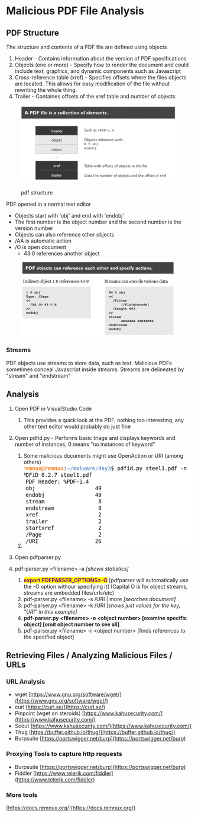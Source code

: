 # Malicious PDF File Analysis

## PDF Structure

The structure and contents of a PDF file are defined using objects

1. Header - Contains information about the version of PDF specifications
2. Objects (one or more) - Specify how to render the document and could include text, graphics, and dynamic components such as Javascript
3. Cross-reference table (xref) - Specifies offsets where the files objects are located. This allows for easy modification of the file without rewriting the whole thing.
4. Trailer - Containes offsets of the xref table and number of objects

<figure><img src="../../../.gitbook/assets/image (2).png" alt=""><figcaption><p>pdf structure</p></figcaption></figure>

PDF opened in a normal text editor

* Objects start with 'obj' and end with 'endobj'
* The first number is the object number and the second number is the version number
* Objects can also reference other objects
* /AA is automatic action
* /O is open document
  * 43  0 references another object

<figure><img src="../../../.gitbook/assets/image.png" alt=""><figcaption></figcaption></figure>

### Streams

PDF objects use streams to store data, such as text. Malicious PDFs sometimes conceal Javascript inside streams. Streams are delineated by "stream" and "endstream"

## Analysis

1. Open PDF in VisualStudio Code
   1. This provides a quick look at the PDF, nothing too interesting, any other text editor would probably do just fine
2. Open pdfid.py - Performs basic triage and displays keywords and number of instances, 0 means "no instances of keyword"
   1. Some malicious documents might use OpenAction or URI (among others)
   2. <img src="../../../.gitbook/assets/image (1).png" alt="" data-size="original">
3.  Open pdfparser.py


4. pdf-parser.py \<filename> -a _\[shows statistics]_
   1. <mark style="color:purple;">**export PDFPARSER\_OPTIONS=-O**</mark> \[pdfparser will automatically use the -O option withour specifying it] (Capital O is for object streams, streams are embedded files/urls/etc)
   2. pdf-parser.py \<filename> -s /URI | more _\[searches document]_
   3. pdf-parser.py \<filename> -k /URI \[_shows just values for the key, "URI" in this example]_
   4. **pdf-parser.py \<filename> -o \<object number> \[examine specific object] \[omit object number to see all]**&#x20;
   5. pdf-parser.py \<filename> -r \<object number> \[finds references to the specified object]

## Retrieving Files / Analyzing Malicious Files / URLs

### URL Analysis

* wget [https://www.gnu.org/software/wget/](https://www.gnu.org/software/wget/)
* curl [https://curl.se/](https://curl.se/)
* Pinpoint (wget on steroids) [https://www.kahusecurity.com/](https://www.kahusecurity.com/)
* Scout [https://www.kahusecurity.com/](https://www.kahusecurity.com/)
* Thug [https://buffer.github.io/thug/](https://buffer.github.io/thug/)
* Burpsuite [https://portswigger.net/burp](https://portswigger.net/burp)

### Proxying Tools to capture http requests

* Burpsuite [https://portswigger.net/burp](https://portswigger.net/burp)
* Fiddler [https://www.telerik.com/fiddler](https://www.telerik.com/fiddler)

### More tools

[https://docs.remnux.org/](https://docs.remnux.org/)
